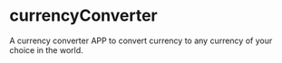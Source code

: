 # currencyConverter
A currency converter APP to convert currency to any currency of your choice in the world.

